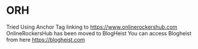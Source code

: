 # ORH
Tried Using Anchor Tag linking to https://www.onlinerockershub.com
OnlineRockersHub has been moved to BlogHeist
You can access Blogheist from here https://blogheist.com